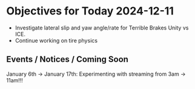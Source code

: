 # Objectives for Today 2024-12-11

- Investigate lateral slip and yaw angle/rate for Terrible Brakes Unity vs ICE.
- Continue working on tire physics

## Events / Notices / Coming Soon

January 6th -> January 17th: Experimenting with streaming from 3am -> 11am!!!
